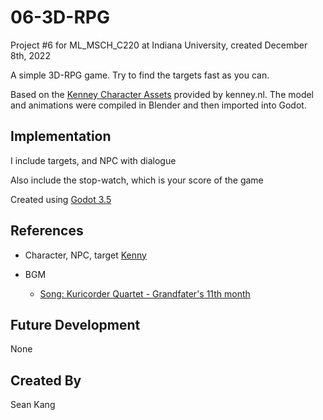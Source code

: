# 06-3D-RPG

Project #6 for ML_MSCH_C220 at Indiana University, created December 8th, 2022

A simple 3D-RPG game. Try to find the targets fast as you can.

Based on the [Kenney Character Assets](https://kenney.itch.io/kenney-character-assets) provided by kenney.nl. The model and animations were compiled in Blender and then imported into Godot.

## Implementation

I include targets, and NPC with dialogue

Also include the stop-watch, which is your score of the game

Created using [Godot 3.5](https://godotengine.org/download)

## References

* Character, NPC, target [Kenny](https://kenney.nl/)

* BGM
  
  * [Song: Kuricorder Quartet - Grandfater's 11th month](https://bgmstore.net/view/Zwpgu/%ED%95%A0%EC%95%84%EB%B2%84%EC%A7%80%EC%9D%98%2011%EA%B0%9C%EC%9B%94%20bj%20%EB%B0%B0%EA%B2%BD%EC%9D%8C)
  
## Future Development
None

## Created By

Sean Kang
